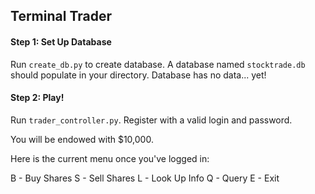## Terminal Trader

#### Step 1: Set Up Database
Run `create_db.py` to create database. A database named `stocktrade.db` should populate in your directory. Database has no data... yet! 

#### Step 2: Play!
Run `trader_controller.py`. Register with a valid login and password. 

You will be endowed with $10,000.

Here is the current menu once you've logged in:

B - Buy Shares
S - Sell Shares
L - Look Up Info
Q - Query
E - Exit
